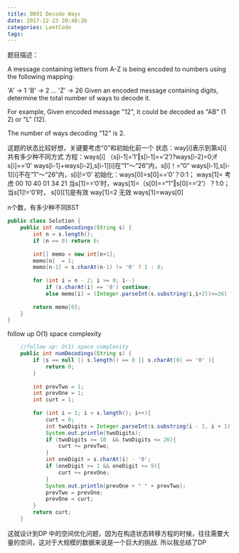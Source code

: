 ```yaml
---
title: 0091 Decode Ways
date: 2017-12-23 20:40:26
categories: LeetCode
tags:
---
```


题目描述：

A message containing letters from A-Z is being encoded to numbers using the following mapping:

'A' -> 1
'B' -> 2
...
'Z' -> 26
Given an encoded message containing digits, determine the total number of ways to decode it.

For example,
Given encoded message "12", it could be decoded as "AB" (1 2) or "L" (12).

The number of ways decoding "12" is 2.



这题的状态比较好想，关键要考虑“0”和初始化前一个
状态：way[i]表示到第s[i]共有多少种不同方式
方程：ways[i]    （s[i-1]=‘1’‖s[i-1]==‘2’)?ways[i-2]=0;if s[i]==‘0’
                  ways[i-1]+ways[i-2],s[i-1][i]在“1”～“26”内，s[i]！=“0”
                  ways[i-1],s[i-1][i]不在“1”～“26”内，s[i]!=‘0’
初始化：ways[0]=s[0]==‘0’？0:1；
        ways[1]=
        考虑  00  10  40  01  34  21
当s[1]==‘0’时，ways[1]=（s[0]==“1”‖s[0]==‘2’）？1:0；
当s[1]!=‘0’时，  s[0][1]是有效     way[1]=2
                             无效     ways[1]=ways[0]

n个数，有多少种不同BST


```java
public class Solution {
    public int numDecodings(String s) {
        int n = s.length();
        if (n == 0) return 0;
        
        int[] memo = new int[n+1];
        memo[n]  = 1;
        memo[n-1] = s.charAt(n-1) != '0' ? 1 : 0;
        
        for (int i = n - 2; i >= 0; i--)
            if (s.charAt(i) == '0') continue;
            else memo[i] = (Integer.parseInt(s.substring(i,i+2))<=26) ? memo[i+1]+memo[i+2] : memo[i+1];
        
        return memo[0];
    }
}

```



follow up  O(1) space complexity

```java
    //follow up: O(1) space complexity
    public int numDecodings(String s) {
        if (s == null || s.length() == 0 || s.charAt(0) == '0' ){
            return 0;
        }
        
        int prevTwo = 1;
        int prevOne = 1;
        int curt = 1;
        
        for (int i = 1; i < s.length(); i++){   
            curt = 0;
            int twoDigits = Integer.parseInt(s.substring(i - 1, i + 1));
            System.out.println(twoDigits);
            if (twoDigits >= 10  && twoDigits <= 26){
                curt += prevTwo;
            }
            int oneDigit = s.charAt(i) - '0';
            if (oneDigit >= 1 && oneDigit <= 9){
                curt += prevOne;
            }
            System.out.println(prevOne + " " + prevTwo);
            prevTwo = prevOne;
            prevOne = curt;
        }
        return curt;
    }
```

这就设计到DP 中的空间优化问题，因为在构造状态转移方程的时候，往往需要大量的空间，这对于大规模的数据来说是一个巨大的挑战. 所以我总结了DP
